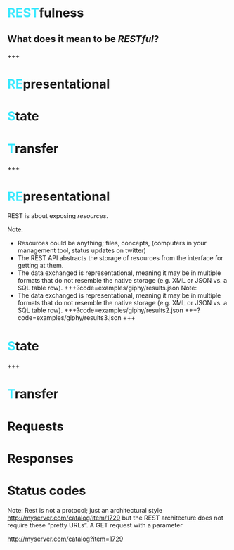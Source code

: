 # <span style='color: #3DE9FE'>REST</span>fulness
## What does it mean to be *RESTful*?
+++
# <span style='color: #3DE9FE'>RE</span>presentational
# <span style='color: #3DE9FE'>S</span>tate
# <span style='color: #3DE9FE'>T</span>ransfer
+++
# <span style='color: #3DE9FE'>RE</span>presentational
REST is about exposing *resources*.

Note:
- Resources could be anything; files, concepts, (computers in your management tool, status updates on twitter)
- The REST API abstracts the storage of resources from the interface for getting at them.
- The data exchanged is representational, meaning it may be in multiple formats that do not
  resemble the native storage (e.g. XML or JSON vs. a SQL table row).
+++?code=examples/giphy/results.json
Note: 
- The data exchanged is representational, meaning it may be in multiple formats that do not
  resemble the native storage (e.g. XML or JSON vs. a SQL table row).
+++?code=examples/giphy/results2.json
+++?code=examples/giphy/results3.json
+++
# <span style='color: #3DE9FE'>S</span>tate
+++
# <span style='color: #3DE9FE'>T</span>ransfer

# Requests
# Responses
# Status codes
Note:
Rest is not a protocol; just an architectural style
http://myserver.com/catalog/item/1729
but the REST architecture does not require these “pretty URLs”. A GET request with a parameter

http://myserver.com/catalog?item=1729
